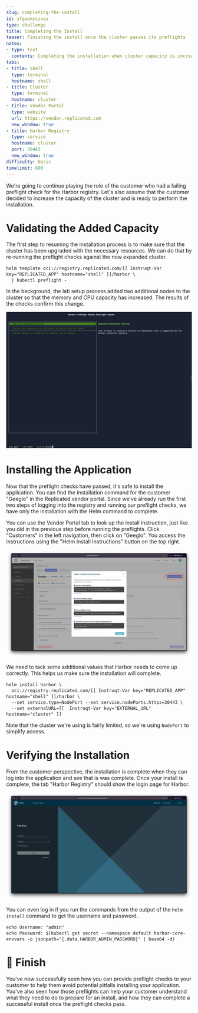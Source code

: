 ```yaml
---
slug: completing-the-install
id: yfgaomzczvea
type: challenge
title: Completing the Install
teaser: Finishing the install once the cluster passes its preflights
notes:
- type: text
  contents: Completing the installation when cluster capacity is increased
tabs:
- title: Shell
  type: terminal
  hostname: shell
- title: Cluster
  type: terminal
  hostname: cluster
- title: Vendor Portal
  type: website
  url: https://vendor.replicated.com
  new_window: true
- title: Harbor Registry
  type: service
  hostname: cluster
  port: 30443
  new_window: true
difficulty: basic
timelimit: 600
---
```


We're going to continue playing the role of the customer
who had a failing preflight check for the Harbor registry.
Let's also assume that the customer decided to increase
the capacity of the cluster and is ready to perform
the installation.

Validating the Added Capacity
=============================

The first step to resuming the installation process is
to make sure that the cluster has been upgraded with the
necessary resources. We can do that by re-running the
preflight checks against the now expanded cluster.

```
helm template oci://registry.replicated.com/[[ Instruqt-Var key="REPLICATED_APP" hostname="shell" ]]/harbor \
  | kubectl preflight -
```

In the background, the lab setup process added two
additional nodes to the cluster so that the memory
and CPU capacity has increased. The results of the
checks confirm this change.

![Customer Cluster is Ready for Install](../assets/customer-preflight-checks-after.png)

Installing the Application
==========================

Now that the preflight checks have passed, it's safe to
install the application. You can find the installation
command for the customer "Geeglo" in the Replicated
vendor portal. Since we've already run the first two
steps of logging into the registry and running our
preflight checks, we have only the installation
with the Helm command to complete.

You can use the Vendor Portal tab to look up the
install instruction, just like you did in the
previous step before running the preflights.
Click "Customers" in the left navigation, then
click on "Geeglo". You access the instructions
using the "Helm Install Instructions" button on
the top right.

![Customer Installation Commands](../assets/install-instructions.png)

We need to tack some additional values that Harbor
needs to come up correctly. This helps us make sure
the installation will complete.

```
helm install harbor \
  oci://registry.replicated.com/[[ Instruqt-Var key="REPLICATED_APP" hostname="shell" ]]/harbor \
  --set service.type=NodePort --set service.nodePorts.https=30443 \
  --set externalURL=[[  Instruqt-Var key="EXTERNAL_URL" hostname="cluster" ]]
```

Note that the cluster we're using is fairly limited, so
we're using `NodePort` to simplify access.

Verifying the Installation
==========================

From the customer perspective, the installation is
complete when they can log into the application and
see that is was complete. Once your install is complete,
the tab "Harbor Registry" should show the login page
for Harbor.

![Harbor Registry Login](../assets/harbor-login-page.png)

You can even log in if you run the commands from the
output of the `helm install` command to get the username
and password.

```
echo Username: "admin"
echo Password: $(kubectl get secret --namespace default harbor-core-envvars -o jsonpath="{.data.HARBOR_ADMIN_PASSWORD}" | base64 -d)
```

🏁 Finish
=========

You've now successfully seen how you can provide preflight
checks to your customer to help them avoid potential pitfalls
installing your application. You've also seen how those
preflights can help your customer understand what they need
to do to prepare for an install, and how they can complete
a successful install once the preflight checks pass.

